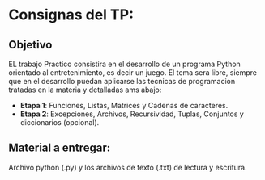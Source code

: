 # Consignas del TP:

## Objetivo
EL trabajo Practico consistira en el desarrollo de un programa Python orientado al entretenimiento, es decir un juego. El tema sera libre, siempre que en el desarrollo puedan aplicarse las tecnicas de programacion tratadas en la materia y detalladas ams abajo:

- **Etapa 1**: Funciones, Listas, Matrices y Cadenas de caracteres.
- **Etapa 2**: Excepciones, Archivos, Recursividad, Tuplas, Conjuntos y diccionarios (opcional).

## Material a entregar:
Archivo python (.py) y los archivos de texto (.txt) de lectura y escritura.

